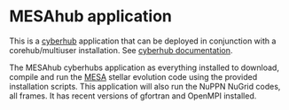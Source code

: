 # MESAhub application

This is a [cyberhub](https://github.com/cyberlaboratories/cyberhubs) application that can be deployed in conjunction with a corehub/multiuser installation. See [cyberhub documentation](https://github.com/cyberlaboratories/cyberhubs/blob/master/README.md). 

The MESAhub cyberhubs application as everything installed to download, compile and run the [MESA](http://mesa.sourceforge.net/) stellar evolution code using the provided installation scripts. This application will also run the NuPPN NuGrid codes, all frames. It has recent versions of gfortran  and OpenMPI installed. 
